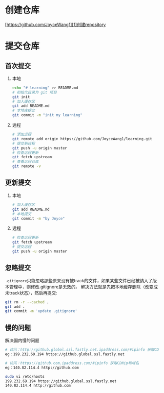 # 创建仓库
[https://github.com/JoyceWang1][1]创建repository
# 提交仓库
## 首次提交
1. 本地
	```bash
	echo "# learning" >> README.md
	# 初始化目录为 git 项目
	git init
	# 加入缓存区
	git add README.md
	# 本地库提交
	git commit -m "init my learning"
	```
2. 远程
	```bash
	# 添加远程
	git remote add origin https://github.com/JoyceWang1/learning.git
	# 提交到远程
	git push -u origin master
	# 检查远程更新
	git fetch upstream
	# 查看远程仓库
	git remote -v
	```
## 更新提交
1. 本地
	```bash
	# 加入缓存区
	git add README.md
	# 本地提交
	git commit -m "by Joyce"
	```
2. 远程
	```bash
	# 检查远程更新
	git fetch upstream
	# 提交远程
	git push -u origin master
	```
##  忽略提交
`.gitignore`只能忽略那些原来没有被track的文件，如果某些文件已经被纳入了版本管理中，则修改.gitignore是无效的。
解决方法就是先把本地缓存删除（改变成未track状态），然后再提交:
```bash
git rm -r --cached .
git add .
git commit -m 'update .gitignore'
```

[1]:	https://github.com/JoyceWang1

## 慢的问题

解决国内慢的问题

````````bash
# 访问：http://github.global.ssl.fastly.net.ipaddress.com/#ipinfo 获取CDNip和域名
eg：199.232.69.194 https://github.global.ssl.fastly.net

# 访问：https://github.com.ipaddress.com/#ipinfo 获取CDNip和域名
eg：140.82.114.4 http://github.com

sudo vi /etc/hosts
199.232.69.194 https://github.global.ssl.fastly.net
140.82.114.4 http://github.com
````````

